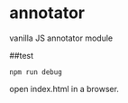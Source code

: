 annotator
=========

vanilla JS annotator module

##test

```npm run debug```

open index.html in a browser.

